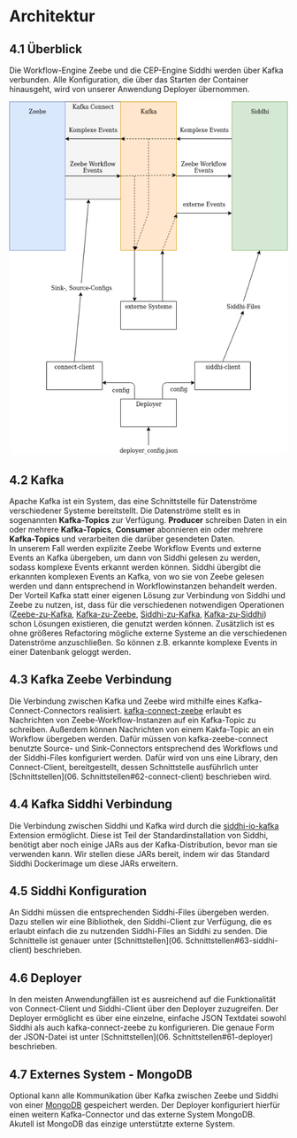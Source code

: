 # Architektur

## 4.1 Überblick

Die Workflow-Engine Zeebe und die CEP-Engine Siddhi werden über Kafka verbunden.
Alle Konfiguration, die über das Starten der Container hinausgeht, wird von unserer Anwendung Deployer übernommen.

![cep_architecture](uploads/7a41af464e048ccd4378d0a5951d0ee1/cep_architecture.png)

## 4.2 Kafka

Apache Kafka ist ein System, das eine Schnittstelle für Datenströme verschiedener Systeme bereitstellt. Die Datenströme stellt es in sogenannten **Kafka-Topics** zur Verfügung. **Producer** schreiben Daten in ein oder mehrere **Kafka-Topics**, **Consumer** abonnieren ein oder mehrere **Kafka-Topics** und verarbeiten die darüber gesendeten Daten.  
In unserem Fall werden explizite Zeebe Workflow Events und externe Events an Kafka übergeben, um dann von Siddhi gelesen zu werden, sodass komplexe Events erkannt werden können. Siddhi übergibt die erkannten komplexen Events an Kafka, von wo sie von Zeebe gelesen werden und dann entsprechend in Workflowinstanzen behandelt werden.  
Der Vorteil Kafka statt einer eigenen Lösung zur Verbindung von Siddhi und Zeebe zu nutzen, ist, dass für die verschiedenen notwendigen Operationen ([Zeebe-zu-Kafka](https://github.com/zeebe-io/kafka-connect-zeebe), [Kafka-zu-Zeebe](https://github.com/zeebe-io/kafka-connect-zeebe), [Siddhi-zu-Kafka](https://siddhi-io.github.io/siddhi-io-kafka/), [Kafka-zu-Siddhi](https://siddhi-io.github.io/siddhi-io-kafka/)) schon Lösungen existieren, die genutzt werden können. Zusätzlich ist es ohne größeres Refactoring mögliche externe Systeme an die verschiedenen Datenströme anzuschließen. So können z.B. erkannte komplexe Events in einer Datenbank geloggt werden.

## 4.3 Kafka Zeebe Verbindung

Die Verbindung zwischen Kafka und Zeebe wird mithilfe eines Kafka-Connect-Connectors realisiert. [kafka-connect-zeebe](https://github.com/zeebe-io/kafka-connect-zeebe) erlaubt es Nachrichten von Zeebe-Workflow-Instanzen auf ein Kafka-Topic zu schreiben. Außerdem können Nachrichten von einem Kakfa-Topic an ein Workflow übergeben werden. Dafür müssen von kafka-zeebe-connect benutzte Source- und Sink-Connectors entsprechend des Workflows und der Siddhi-Files konfiguriert werden. Dafür wird von uns eine Library, den Connect-Client, bereitgestellt, dessen Schnittstelle ausführlich unter [Schnittstellen](06. Schnittstellen#62-connect-client) beschrieben wird.

## 4.4 Kafka Siddhi Verbindung

Die Verbindung zwischen Siddhi und Kafka wird durch die [siddhi-io-kafka](https://siddhi-io.github.io/siddhi-io-kafka/) Extension ermöglicht. Diese ist Teil der Standardinstallation von Siddhi, benötigt aber noch einige JARs aus der Kafka-Distribution, bevor man sie verwenden kann.
Wir stellen diese JARs bereit, indem wir das Standard Siddhi Dockerimage um diese JARs erweitern.

## 4.5 Siddhi Konfiguration

An Siddhi müssen die entsprechenden Siddhi-Files übergeben werden. Dazu stellen wir eine Bibliothek, den Siddhi-Client zur Verfügung, die es erlaubt einfach die zu nutzenden Siddhi-Files an Siddhi zu senden. Die Schnittelle ist genauer unter [Schnittstellen](06. Schnittstellen#63-siddhi-client) beschrieben.

## 4.6 Deployer

In den meisten Anwendungfällen ist es ausreichend auf die Funktionalität von Connect-Client und Siddhi-Client über den Deployer zuzugreifen. Der Deployer ermöglicht es über eine einzelne, einfache JSON Textdatei sowohl Siddhi als auch kafka-connect-zeebe zu konfigurieren. Die genaue Form der JSON-Datei ist unter [Schnittstellen](06. Schnittstellen#61-deployer) beschrieben.

## 4.7 Externes System - MongoDB

Optional kann alle Kommunikation über Kafka zwischen Zeebe und Siddhi von einer [MongoDB](https://www.mongodb.com/) gespeichert werden. Der Deployer konfiguriert hierfür einen weitern Kafka-Connector und das externe System MongoDB.  
Akutell ist MongoDB das einzige unterstützte externe System.
